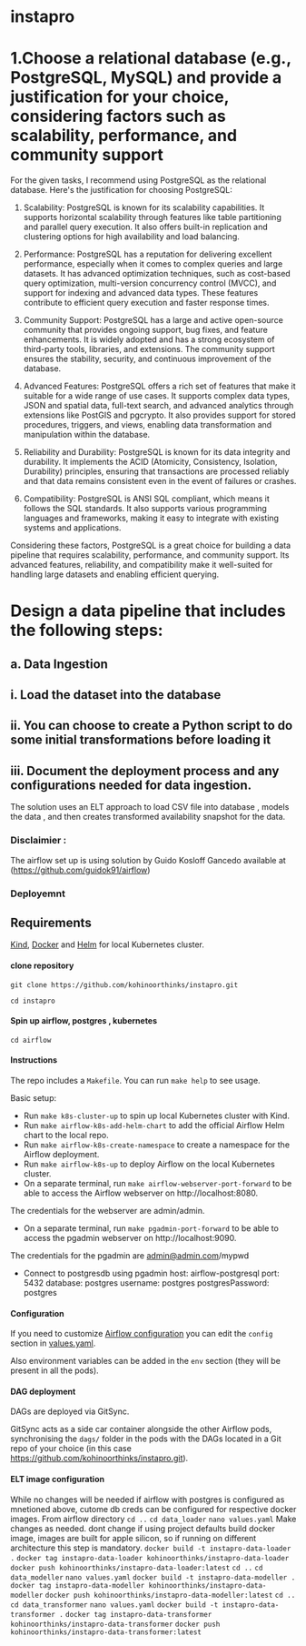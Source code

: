 # instapro

# 1.Choose a relational database (e.g., PostgreSQL, MySQL) and provide a justification for your choice, considering factors such as scalability, performance, and community support

For the given tasks, I recommend using PostgreSQL as the relational database. Here's the justification for choosing PostgreSQL:

1. Scalability: PostgreSQL is known for its scalability capabilities. It supports horizontal scalability through features like table partitioning and parallel query execution. It also offers built-in replication and clustering options for high availability and load balancing.

2. Performance: PostgreSQL has a reputation for delivering excellent performance, especially when it comes to complex queries and large datasets. It has advanced optimization techniques, such as cost-based query optimization, multi-version concurrency control (MVCC), and support for indexing and advanced data types. These features contribute to efficient query execution and faster response times.

3. Community Support: PostgreSQL has a large and active open-source community that provides ongoing support, bug fixes, and feature enhancements. It is widely adopted and has a strong ecosystem of third-party tools, libraries, and extensions. The community support ensures the stability, security, and continuous improvement of the database.

4. Advanced Features: PostgreSQL offers a rich set of features that make it suitable for a wide range of use cases. It supports complex data types, JSON and spatial data, full-text search, and advanced analytics through extensions like PostGIS and pgcrypto. It also provides support for stored procedures, triggers, and views, enabling data transformation and manipulation within the database.

5. Reliability and Durability: PostgreSQL is known for its data integrity and durability. It implements the ACID (Atomicity, Consistency, Isolation, Durability) principles, ensuring that transactions are processed reliably and that data remains consistent even in the event of failures or crashes.

6. Compatibility: PostgreSQL is ANSI SQL compliant, which means it follows the SQL standards. It also supports various programming languages and frameworks, making it easy to integrate with existing systems and applications.

Considering these factors, PostgreSQL is a great choice for building a data pipeline that requires scalability, performance, and community support. Its advanced features, reliability, and compatibility make it well-suited for handling large datasets and enabling efficient querying.

# Design a data pipeline that includes the following steps:
## a.	Data Ingestion
## i.	Load the dataset into the database
## ii.	You can choose to create a Python script to do some initial transformations before loading it
## iii.	Document the deployment process and any configurations needed for data ingestion.

The solution uses an ELT approach to load CSV file into database , models the data , and then creates transformed availability snapshot for the data.
### Disclaimier :  
The airflow set up is using solution by Guido Kosloff Gancedo available at (https://github.com/guidok91/airflow)

### Deployemnt
## Requirements
[Kind](https://kind.sigs.k8s.io/), [Docker](https://www.docker.com/) and [Helm](https://helm.sh/) for local Kubernetes cluster.

#### clone repository
`git clone https://github.com/kohinoorthinks/instapro.git`

`cd instapro`

#### Spin up airflow, postgres , kubernetes
`cd airflow`

#### Instructions
The repo includes a `Makefile`. You can run `make help` to see usage.

Basic setup:
- Run `make k8s-cluster-up` to spin up local Kubernetes cluster with Kind.
- Run `make airflow-k8s-add-helm-chart` to add the official Airflow Helm chart to the local repo.
- Run `make airflow-k8s-create-namespace` to create a namespace for the Airflow deployment.
- Run `make airflow-k8s-up` to deploy Airflow on the local Kubernetes cluster.
- On a separate terminal, run `make airflow-webserver-port-forward` to be able to access the Airflow webserver on http://localhost:8080.

The credentials for the webserver are admin/admin.
- On a separate terminal, run `make pgadmin-port-forward` to be able to access the pgadmin webserver on http://localhost:9090.

The credentials for the pgadmin are admin@admin.com/mypwd

- Connect to postgresdb using pgadmin 
  host: airflow-postgresql
  port: 5432
  database: postgres
  username: postgres
  postgresPassword: postgres

#### Configuration
If you need to customize [Airflow configuration](https://airflow.apache.org/docs/apache-airflow/stable/configurations-ref.html) you can edit the `config` section in [values.yaml](k8s/values.yaml).

Also environment variables can be added in the `env` section (they will be present in all the pods). 

#### DAG deployment
DAGs are deployed via GitSync.

GitSync acts as a side car container alongside the other Airflow pods, synchronising the `dags/` folder in the pods with the DAGs located in a Git repo of your choice (in this case https://github.com/kohinoorthinks/instapro.git).

#### ELT image configuration
While no changes will be needed if airflow with postgres is configured as mnetioned above, cutome db creds can be configured for respective docker images.
From airflow directory
`cd ..`
`cd data_loader`
`nano values.yaml`
Make changes as needed. dont change if using project defaults
build docker image, images are built for apple silicon, so if running on different architecture this step is mandatory. 
`docker build -t instapro-data-loader .`
`docker tag instapro-data-loader kohinoorthinks/instapro-data-loader`
`docker push kohinoorthinks/instapro-data-loader:latest`
`cd ..`
`cd data_modeller`
`nano values.yaml`
`docker build -t instapro-data-modeller .`
`docker tag instapro-data-modeller kohinoorthinks/instapro-data-modeller`
`docker push kohinoorthinks/instapro-data-modeller:latest`
`cd ..`
`cd data_transformer`
`nano values.yaml`
`docker build -t instapro-data-transformer .`
`docker tag instapro-data-transformer kohinoorthinks/instapro-data-transformer`
`docker push kohinoorthinks/instapro-data-transformer:latest`




